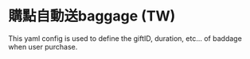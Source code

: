 # 購點自動送baggage (TW)

This yaml config is used to define the giftID, duration, etc... of baddage when user purchase.
